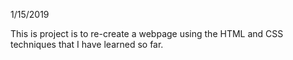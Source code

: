 1/15/2019

This is project is to re-create a webpage using the HTML and CSS
techniques that I have learned so far.
